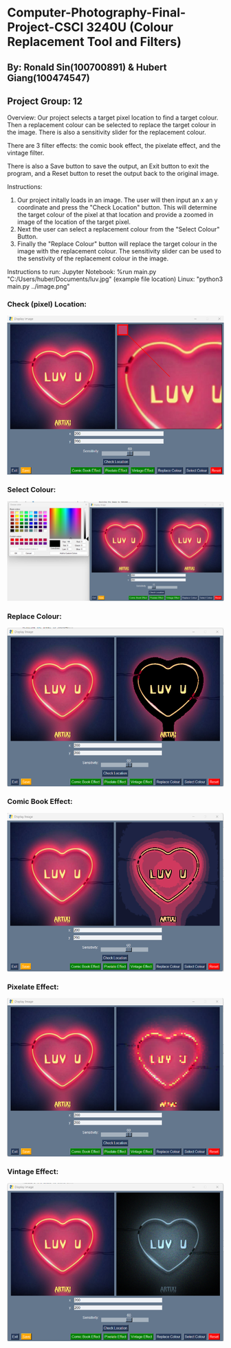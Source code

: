 # Computer-Photography-Final-Project-CSCI 3240U (Colour Replacement Tool and Filters)
## By: Ronald Sin(100700891) & Hubert Giang(100474547)
## Project Group: 12 	
Overview:
Our project selects a target pixel location to find a target colour. Then a replacement colour can be selected to replace the target colour in the image. There is also a sensitivity slider for the replacement colour.

There are 3 filter effects: the comic book effect, the pixelate effect, and the vintage filter.

There is also a Save button to save the output, an Exit button to exit the program, and a Reset button to reset the output back to the original image.

Instructions:
 1. Our project initally loads in an image. The user will then input an x an y coordinate and press the "Check Location" button. This will determine the target colour of the pixel at that location and provide a zoomed in image of the location of the target pixel. 
 2. Next the user can select a replacement colour from the "Select Colour" Button. 
 3. Finally the "Replace Colour" button will replace the target colour in the image with the replacement colour. The sensitivity slider can be used to the senstivity of the replacement colour in the image. 
 
 
Instructions to run:
Jupyter Notebook: %run main.py "C:/Users/huber/Documents/luv.jpg" (example file location)
Linux: "python3 main.py ../image.png"

### Check (pixel) Location:
![Model](https://github.com/TheHub5/Computer-Photography-Final-Project/blob/main/Computer_Photography_Project_Images/location.png)
### Select Colour:
![Model](https://github.com/TheHub5/Computer-Photography-Final-Project/blob/main/Computer_Photography_Project_Images/select_colour.png)
### Replace Colour:
![Model](https://github.com/TheHub5/Computer-Photography-Final-Project/blob/main/Computer_Photography_Project_Images/Colour_Replace.png)
### Comic Book Effect:
![Model](https://github.com/TheHub5/Computer-Photography-Final-Project/blob/main/Computer_Photography_Project_Images/Comic.png)
### Pixelate Effect:
![Model](https://github.com/TheHub5/Computer-Photography-Final-Project/blob/main/Computer_Photography_Project_Images/Pixel.png)
### Vintage Effect:
![Model](https://github.com/TheHub5/Computer-Photography-Final-Project/blob/main/Computer_Photography_Project_Images/Vintage.png)
